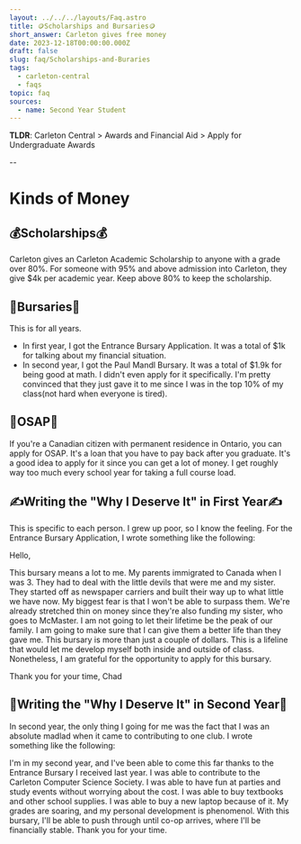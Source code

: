```yaml
---
layout: ../../../layouts/Faq.astro
title: 🪙Scholarships and Bursaries🪙
short_answer: Carleton gives free money
date: 2023-12-18T00:00:00.000Z
draft: false
slug: faq/Scholarships-and-Buraries
tags:
  - carleton-central
  - faqs
topic: faq
sources:
  - name: Second Year Student
---
```


**TLDR**: Carleton Central > Awards and Financial Aid > Apply for Undergraduate Awards

--

# Kinds of Money

## 💰Scholarships💰

Carleton gives an Carleton Academic Scholarship to anyone with a grade over 80%. For someone with 95% and above admission into Carleton, they give $4k per academic year. Keep above 80% to keep the scholarship.

## 💸Bursaries💸

This is for all years.

- In first year, I got the Entrance Bursary Application. It was a total of $1k for talking about my financial situation.
- In second year, I got the Paul Mandl Bursary. It was a total of $1.9k for being good at math. I didn't even apply for it specifically. I'm pretty convinced that they just gave it to me since I was in the top 10% of my class(not hard when everyone is tired).

## 🤑OSAP🤑

If you're a Canadian citizen with permanent residence in Ontario, you can apply for OSAP. It's a loan that you have to pay back after you graduate. It's a good idea to apply for it since you can get a lot of money. I get roughly way too much every school year for taking a full course load.

## ✍️Writing the "Why I Deserve It" in First Year✍️

This is specific to each person. I grew up poor, so I know the feeling. For the Entrance Bursary Application, I wrote something like the following:

Hello,

This bursary means a lot to me. My parents immigrated to Canada when I was 3. They had to deal with the little devils that were me and my sister. They started off as newspaper carriers and built their way up to what little we have now. My biggest fear is that I won't be able to surpass them. We're already stretched thin on money since they're also funding my sister, who goes to McMaster. I am not going to let their lifetime be the peak of our family. I am going to make sure that I can give them a better life than they gave me. This bursary is more than just a couple of dollars. This is a lifeline that would let me develop myself both inside and outside of class. Nonetheless, I am grateful for the opportunity to apply for this bursary.

Thank you for your time,
Chad

## 📝Writing the "Why I Deserve It" in Second Year📝

In second year, the only thing I going for me was the fact that I was an absolute madlad when it came to contributing to one club. I wrote something like the following:

I'm in my second year, and I've been able to come this far thanks to the Entrance Bursary I received last year. I was able to contribute to the Carleton Computer Science Society. I was able to have fun at parties and study events without worrying about the cost. I was able to buy textbooks and other school supplies. I was able to buy a new laptop because of it. My grades are soaring, and my personal development is phenomenol. With this bursary, I'll be able to push through until co-op arrives, where I'll be financially stable. Thank you for your time.
